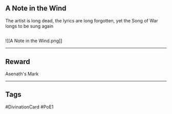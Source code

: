 ## A Note in the Wind
The artist is long dead,
the lyrics are long forgotten,
yet the Song of War longs to be sung again
## 
![[A Note in the Wind.png]]

---
## Reward
Asenath's Mark

---
## Tags
#DivinationCard
#PoE1